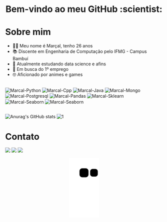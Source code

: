 <h1 align="center">
  Bem-vindo ao meu GitHub :scientist:
</h1>

# Sobre mim
- :technologist: Meu nome é Marçal, tenho 26 anos
- :books: Discente em Engenharia de Computação pelo IFMG - Campus Bambuí
- :seedling: Atualmente estudando data science e afins
- :handbag: Em busca do 1º emprego
- :nerd_face: Aficionado por animes e games

<div style="display: inline_block"><br>
  <img align="center" alt="Marcal-Python" height="50" width="50" src="https://www.svgrepo.com/show/452091/python.svg">
  <img align="center" alt="Marcal-Cpp" height="50" width="50" src="https://www.svgrepo.com/show/452183/cpp.svg">
  <img align="center" alt="Marcal-Java" height="50" width="50" src="https://www.svgrepo.com/show/452234/java.svg">
  <img align="center" alt="Marcal-Mongo" height="50" width="50" src="https://www.svgrepo.com/show/331488/mongodb.svg">
  <img align="center" alt="Marcal-Postgresql" height="50" width="50" src="https://www.svgrepo.com/show/354200/postgresql.svg">
  <img align="center" alt="Marcal-Pandas" height="50" width="50" src="https://upload.wikimedia.org/wikipedia/commons/2/22/Pandas_mark.svg">
  <img align="center" alt="Marcal-Sklearn" height="50" width="50" src="https://upload.wikimedia.org/wikipedia/commons/0/05/Scikit_learn_logo_small.svg">
  <img align="center" alt="Marcal-Seaborn" height="50" width="50" src="https://seaborn.pydata.org/_images/logo-mark-lightbg.svg">
  <img align="center" alt="Marcal-Seaborn" height="50" width="50" src="https://www.svgrepo.com/show/452192/docker.svg">
</div>

##


  ![Anurag's GitHub stats](https://github-readme-stats.vercel.app/api?username=marcalhenrique&theme=dark&show_icons=true&border_radius=10&count_private=true&hide_border=true&include_all_commits=true) ![1](https://github-readme-stats.vercel.app/api/top-langs/?username=marcalhenrique&hide=yacc,makefile,cuda&theme=dark&layout=compact&langs_count=10&border_radius=10&hide_border=true) 

##

# Contato

<div>
  <a href = "mailto:mhenrm@gmail.com"><img src="https://img.shields.io/badge/-Gmail-%23333?style=for-the-badge&logo=gmail&logoColor=white" target="_blank"></a>
  <a href="https://www.linkedin.com/in/marcalhenrique/" target="_blank"><img src="https://img.shields.io/badge/Instagram-E4405F?style=for-the-badge&logo=instagram&logoColor=white" target="_blank"></a>
  <a href="https://www.instagram.com/marcal.png/" target="_blank"><img src="https://img.shields.io/badge/-LinkedIn-%230077B5?style=for-the-badge&logo=linkedin&logoColor=white" target="_blank"></a> 
  
</div>
 
<center>

![snak svg](https://github.com/juliocmalvares/juliocmalvares/blob/output/github-contribution-grid-snake.svg)
 
</center>
  
  
  
  
